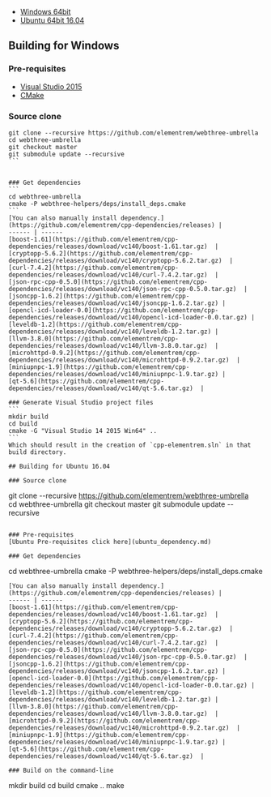 * [Windows 64bit](#building-for-windows)
* [Ubuntu 64bit 16.04](#building-for-ubuntu-1604)

## Building for Windows   

### Pre-requisites
- [Visual Studio 2015](https://www.visualstudio.com/products/vs-2015-product-editions)    
- [CMake](https://cmake.org/download/)    

### Source clone
````
git clone --recursive https://github.com/elementrem/webthree-umbrella   
cd webthree-umbrella
git checkout master
git submodule update --recursive
```


### Get dependencies
```
cd webthree-umbrella
cmake -P webthree-helpers/deps/install_deps.cmake
```
[You can also manually install dependency.](https://github.com/elementrem/cpp-dependencies/releases) |
------ | ------
[boost-1.61](https://github.com/elementrem/cpp-dependencies/releases/download/vc140/boost-1.61.tar.gz)  |
[cryptopp-5.6.2](https://github.com/elementrem/cpp-dependencies/releases/download/vc140/cryptopp-5.6.2.tar.gz)  |
[curl-7.4.2](https://github.com/elementrem/cpp-dependencies/releases/download/vc140/curl-7.4.2.tar.gz)  |
[json-rpc-cpp-0.5.0](https://github.com/elementrem/cpp-dependencies/releases/download/vc140/json-rpc-cpp-0.5.0.tar.gz)  |
[jsoncpp-1.6.2](https://github.com/elementrem/cpp-dependencies/releases/download/vc140/jsoncpp-1.6.2.tar.gz) |
[opencl-icd-loader-0.0](https://github.com/elementrem/cpp-dependencies/releases/download/vc140/opencl-icd-loader-0.0.tar.gz) |
[leveldb-1.2](https://github.com/elementrem/cpp-dependencies/releases/download/vc140/leveldb-1.2.tar.gz) |
[llvm-3.8.0](https://github.com/elementrem/cpp-dependencies/releases/download/vc140/llvm-3.8.0.tar.gz)  |
[microhttpd-0.9.2](https://github.com/elementrem/cpp-dependencies/releases/download/vc140/microhttpd-0.9.2.tar.gz)  |
[miniupnpc-1.9](https://github.com/elementrem/cpp-dependencies/releases/download/vc140/miniupnpc-1.9.tar.gz) |
[qt-5.6](https://github.com/elementrem/cpp-dependencies/releases/download/vc140/qt-5.6.tar.gz)  |

### Generate Visual Studio project files
```
mkdir build
cd build
cmake -G "Visual Studio 14 2015 Win64" ..
```
Which should result in the creation of `cpp-elementrem.sln` in that build directory.

## Building for Ubuntu 16.04

### Source clone
````
git clone --recursive https://github.com/elementrem/webthree-umbrella   
cd webthree-umbrella
git checkout master
git submodule update --recursive
```

### Pre-requisites
[Ubuntu Pre-requisites click here](ubuntu_dependency.md)

### Get dependencies
```
cd webthree-umbrella
cmake -P webthree-helpers/deps/install_deps.cmake
```
[You can also manually install dependency.](https://github.com/elementrem/cpp-dependencies/releases) |
------ | ------
[boost-1.61](https://github.com/elementrem/cpp-dependencies/releases/download/vc140/boost-1.61.tar.gz)  |
[cryptopp-5.6.2](https://github.com/elementrem/cpp-dependencies/releases/download/vc140/cryptopp-5.6.2.tar.gz)  |
[curl-7.4.2](https://github.com/elementrem/cpp-dependencies/releases/download/vc140/curl-7.4.2.tar.gz)  |
[json-rpc-cpp-0.5.0](https://github.com/elementrem/cpp-dependencies/releases/download/vc140/json-rpc-cpp-0.5.0.tar.gz)  |
[jsoncpp-1.6.2](https://github.com/elementrem/cpp-dependencies/releases/download/vc140/jsoncpp-1.6.2.tar.gz) |
[opencl-icd-loader-0.0](https://github.com/elementrem/cpp-dependencies/releases/download/vc140/opencl-icd-loader-0.0.tar.gz) |
[leveldb-1.2](https://github.com/elementrem/cpp-dependencies/releases/download/vc140/leveldb-1.2.tar.gz) |
[llvm-3.8.0](https://github.com/elementrem/cpp-dependencies/releases/download/vc140/llvm-3.8.0.tar.gz)  |
[microhttpd-0.9.2](https://github.com/elementrem/cpp-dependencies/releases/download/vc140/microhttpd-0.9.2.tar.gz)  |
[miniupnpc-1.9](https://github.com/elementrem/cpp-dependencies/releases/download/vc140/miniupnpc-1.9.tar.gz) |
[qt-5.6](https://github.com/elementrem/cpp-dependencies/releases/download/vc140/qt-5.6.tar.gz)  |

### Build on the command-line
```
mkdir build
cd build
cmake ..
make
```
